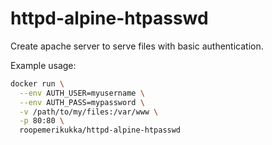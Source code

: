 # httpd-alpine-htpasswd

Create apache server to serve files with basic authentication.

Example usage:

```bash
docker run \
  --env AUTH_USER=myusername \
  --env AUTH_PASS=mypassword \
  -v /path/to/my/files:/var/www \
  -p 80:80 \
  roopemerikukka/httpd-alpine-htpasswd
```